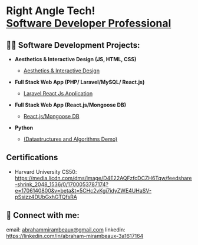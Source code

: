<h1>Right Angle Tech! <br/> <a href="https://www.linkedin.com/in/abraham-mirambeaux-3a1617164/">Software Developer Professional</a></h1>

<h2>👨‍💻 Software Development Projects:</h2>

- <b>Aesthetics & Interactive Design (JS, HTML, CSS)</b>
  - [Aesthetics & Interactive Design](https://github.com/abem7787/-Web-base-Interactive-Design)
- <b>Full Stack Web App (PHP/ Laravel/MySQL/ React.js)</b>
  - [Laravel React Js Application](https://github.com/abem7787/Bbay-ProductSurvey) </i>

- <b>Full Stack Web App (React.js/Mongoose DB)</b>
  - [React.js/Mongoose DB](https://github.com/abem7787/VMD-MEDICAL-COMMUNITY) </i>

- <b>Python</b>
  - [(Datastructures and Algorithms Demo)]()

<h2> Certifications </h2>

- Harvard University CS50: https://media.licdn.com/dms/image/D4E22AQFzfcDCZH6Tqw/feedshare-shrink_2048_1536/0/1700053787174?e=1706140800&v=beta&t=5CHc2vKgi7idyZWE4UHaSV-pSsizz4DUbGxhGTQfsRA

<h2> 🤳 Connect with me:</h2>

email: abrahammirambeaux@gmail.com
linkedin: https://linkedin.com/in/abraham-mirambeaux-3a1617164



